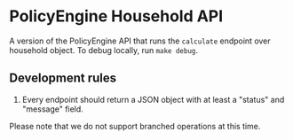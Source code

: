# PolicyEngine Household API 

A version of the PolicyEngine API that runs the `calculate` endpoint over household object. To debug locally, run `make debug`. 

## Development rules

1. Every endpoint should return a JSON object with at least a "status" and "message" field.

Please note that we do not support branched operations at this time.
